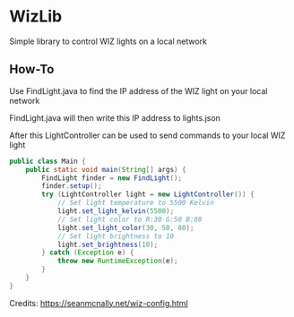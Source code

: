 # WizLib
Simple library to control WIZ lights on a local network

## How-To

Use FindLight.java to find the IP address of the WIZ light on your local network

FindLight.java will then write this IP address to lights.json

After this LightController can be used to send commands to your local WIZ light

```java
public class Main {
    public static void main(String[] args) {
        FindLight finder = new FindLight();
        finder.setup();
        try (LightController light = new LightController()) {
            // Set light temperature to 5500 Kelvin
            light.set_light_kelvin(5500);
            // Set light color to R:30 G:50 B:80
            light.set_light_color(30, 50, 80);
            // Set light brightness to 10
            light.set_brightness(10);
        } catch (Exception e) {
            throw new RuntimeException(e);
        }
    }
}
```


Credits: https://seanmcnally.net/wiz-config.html
